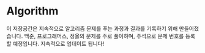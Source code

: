 # Algorithm

이 저장공간은 지속적으로 알고리즘 문제를 푸는 과정과 결과를 기록하기 위해 만들어졌습니다.
백준, 프로그래머스, 정올의 문제를 주로 풀이하며, 주석으로 문제 번호를 등록할 예정입니다.
지속적으로 업데이트 됩니다!
